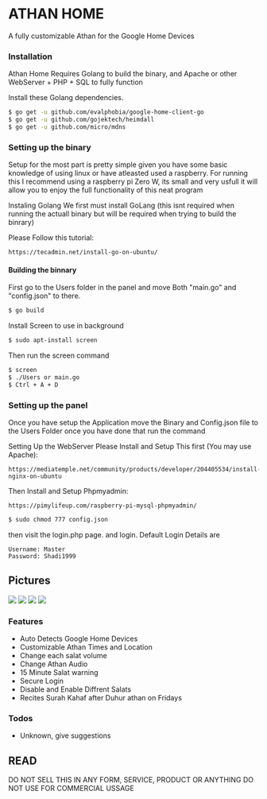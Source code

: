 # ATHAN HOME
A fully customizable Athan for the Google Home Devices

### Installation

Athan Home Requires Golang to build the binary, and Apache or other WebServer + PHP + SQL
to fully function

Install these Golang dependencies.

```sh
$ go get -u github.com/evalphobia/google-home-client-go
$ go get -u github.com/gojektech/heimdall
$ go get -u github.com/micro/mdns
```


### Setting up the binary
Setup for the most part is pretty simple given you have some basic knowledge of using linux or have atleasted used a raspberry.
For running this I recommend using a raspberry pi Zero W, its small and very usfull it will allow you to enjoy the full functionality of this neat program

Instaling Golang
We first must install GoLang (this isnt required when running the actuall binary but will be required when trying to build the binrary)

Please Follow this tutorial: 
```
https://tecadmin.net/install-go-on-ubuntu/
```

#### Building the binnary
First go to the Users folder in the panel and move Both "main.go" and "config.json" to there.
```sh
$ go build
```
Install Screen to use in background
```sh
$ sudo apt-install screen
```
Then run the screen command
```sh
$ screen
$ ./Users or main.go
$ Ctrl + A + D
```

### Setting up the panel
Once you have setup the Application move the Binary and Config.json file to the Users Folder
once you have done that run the command


Setting Up the WebServer
Please Install and Setup This first (You may use Apache):
```
https://mediatemple.net/community/products/developer/204405534/install-nginx-on-ubuntu
```
Then Install and Setup Phpmyadmin:
```
https://pimylifeup.com/raspberry-pi-mysql-phpmyadmin/
```

```sh
$ sudo chmod 777 config.json
```
then visit the login.php page. and login. Default Login Details are
```
Username: Master
Password: Shadi1999
```

## Pictures
<img src="https://i.imgur.com/fmjDpVR.png">
<img src="https://i.imgur.com/IYTtmwj.png">
<img src="https://i.imgur.com/fdgIL1k.png">
<img src="https://i.imgur.com/dWqPwU0.png">

### Features
* Auto Detects Google Home Devices
* Customizable Athan Times and Location 
* Change each salat volume
* Change Athan Audio
* 15 Minute Salat warning
* Secure Login
* Disable and Enable Diffrent Salats
* Recites Surah Kahaf after Duhur athan on Fridays

### Todos

 - Unknown, give suggestions

## READ
DO NOT SELL THIS IN ANY FORM, SERVICE, PRODUCT OR ANYTHING
DO NOT USE FOR COMMERCIAL USSAGE
